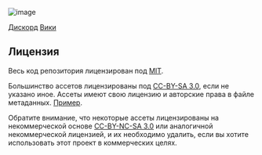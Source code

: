 ![image](https://github.com/user-attachments/assets/0bb6186c-8fd5-4c22-b2f1-395fddb32462)

[Дискорд](https://discord.gg/AD5rBEu9hk)
[Вики](https://adventure-space.ru/)

## Лицензия

Весь код репозитория лицензирован под [MIT](https://github.com/AdventureSpaceTeam/adventure_space_nova/blob/master/LICENSE.TXT).

Большинство ассетов лицензированы под [CC-BY-SA 3.0](https://creativecommons.org/licenses/by-sa/3.0/), если не указано иное. Ассеты имеют свою лицензию и авторские права в файле метаданных. [Пример](https://github.com/AdventureSpaceTeam/adventure_space_nova/blob/master/Resources/Textures/Objects/Tools/crowbar.rsi/meta.json).

Обратите внимание, что некоторые ассеты лицензированы на некоммерческой основе [CC-BY-NC-SA 3.0](https://creativecommons.org/licenses/by-nc-sa/3.0/) или аналогичной некоммерческой лицензией, и их необходимо удалить, если вы хотите использовать этот проект в коммерческих целях.
